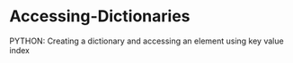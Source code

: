# Accessing-Dictionaries
PYTHON: Creating a dictionary and accessing an element using key value index 
